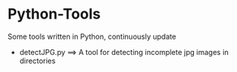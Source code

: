 # Python-Tools
Some tools written in Python, continuously update

- detectJPG.py ==> A tool for detecting incomplete jpg images in directories
